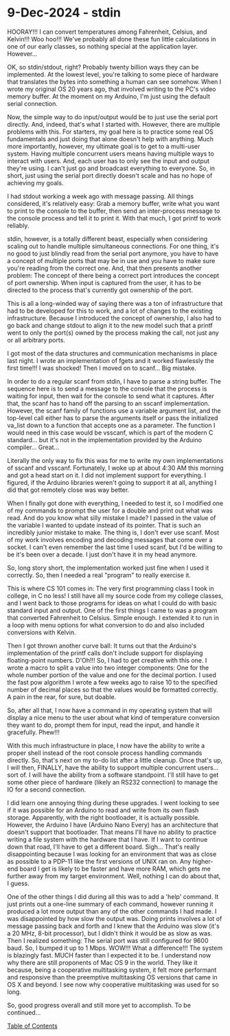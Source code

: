 # 9-Dec-2024 - stdin

HOORAY!!!  I can convert temperatures among Fahrenheit, Celsius, and Kelvin!!!  Woo hoo!!!  We've probably all done these fun little calculations in one of our early classes, so nothing special at the application layer.   However...

OK, so stdin/stdout, right?  Probably twenty billion ways they can be implemented.  At the lowest level, you're talking to some piece of hardware that translates the bytes into something a human can see somehow.  When I wrote my original OS 20 years ago, that involved writing to the PC's video memory buffer.  At the moment on my Arduino, I'm just using the default serial connection.

Now, the simple way to do input/output would be to just use the serial port directly.  And, indeed, that's what I started with.  However, there are multiple problems with this.  For starters, my goal here is to practice some real OS fundamentals and just doing that alone doesn't help with anything.  Much more importantly, however, my ultimate goal is to get to a multi-user system.  Having multiple concurrent users means having multiple ways to interact with users.  And, each user has to only see the input and output they're using.  I can't just go and broadcast everything to everyone.  So, in short, just using the serial port directly doesn't scale and has no hope of achieving my goals.

I had stdout working a week ago with message passing.  All things considered, it's relatively easy:  Grab a memory buffer, write what you want to print to the console to the buffer, then send an inter-process message to the console process and tell it to print it.  With that much, I got printf to work reliably.

stdin, however, is a totally different beast, especially when considering scaling out to handle multiple simultaneous connections.  For one thing, it's no good to just blindly read from the serial port anymore, you have to have a concept of multiple ports that may be in use and you have to make sure you're reading from the correct one.  And, that then presents another problem:  The concept of there being a correct port introduces the concept of port ownership.  When input is captured from the user, it has to be directed to the process that's currently got ownership of the port.

This is all a long-winded way of saying there was a ton of infrastructure that had to be developed for this to work, and a lot of changes to the existing infrastructure.  Because I introduced the concept of ownership, I also had to go back and change stdout to align it to the new model such that a printf went to only the port(s) owned by the process making the call, not just any or all arbitrary ports.

I got most of the data structures and communication mechanisms in place last night.  I wrote an implementation of fgets and it worked flawlessly the first time!!!  I was shocked!  Then I moved on to scanf...  Big mistake.

In order to do a regular scanf from stdin, I have to parse a string buffer.  The sequence here is to send a message to the console that the process is waiting for input, then wait for the console to send what it captures.  After that, the scanf has to hand off the parsing to an sscanf implementation.  However, the scanf family of functions use a variable argument list, and the top-level call either has to parse the arguments itself or pass the initialized va\_list down to a function that accepts one as a parameter.  The function I would need in this case would be vsscanf, which is part of the modern C standard... but it's not in the implementation provided by the Arduino compiler...  Great...

Literally the only way to fix this was for me to write my own implementations of sscanf and vsscanf.  Fortunately, I woke up at about 4:30 AM  this morning and got a head start on it.  I did not implement support for everything.  I figured, if the Arduino libraries weren't going to support it at all, anything I did that got remotely close was way better.

When I finally got done with everything, I needed to test it, so I modified one of my commands to prompt the user for a double and print out what was read.  And do you know what silly mistake I made?  I passed in the value of the variable I wanted to update instead of its pointer.  That is such an incredibly junior mistake to make.  The thing is, I don't ever use scanf.  Most of my work involves encoding and decoding messages that come over a socket.  I can't even remember the last time I used scanf, but I'd be willing to be it's been over a decade.  I just don't have it in my head anymore.

So, long story short, the implementation worked just fine when I used it correctly.  So, then I needed a real "program" to really exercise it.

This is where CS 101 comes in:  The very first programming class I took in college, in C no less!  I still have all my source code from my college classes, and I went back to those programs for ideas on what I could do with basic standard input and output.  One of the first things I came to was a program that converted Fahrenheit to Celsius.  Simple enough.  I extended it to run in a loop with menu options for what conversion to do and also included conversions with Kelvin.

Then I got thrown another curve ball:  It turns out that the Arduino's implementation of the printf calls don't include support for displaying floating-point numbers.  D'Oh!!!  So, I had to get creative with this one.  I wrote a macro to split a value into two integer components:  One for the whole number portion of the value and one for the decimal portion.  I used the fast pow algorithm I wrote a few weeks ago to raise 10 to the specified number of decimal places so that the values would be formatted correctly.  A pain in the rear, for sure, but doable.

So, after all that, I now have a command in my operating system that will display a nice menu to the user about what kind of temperature conversion they want to do, prompt them for input, read the input, and handle it gracefully.  Phew!!!

With this much infrastructure in place, I now have the ability to write a proper shell instead of the root console process handling commands directly.  So, that's next on my to-do list after a little cleanup.  Once that's up, I will then, FINALLY, have the ability to support multiple concurrent users... sort of.  I will have the ability from a software standpoint.  I'll still have to get some other piece of hardware (likely an RS232 connection) to manage the IO for a second connection.

I did learn one annoying thing during these upgrades.  I went looking to see if it was possible for an Arduino to read and write from its own flash storage.  Apparently, with the right bootloader, it is actually possible.  However, the Arduino I have (Arduino Nano Every) has an architecture that doesn't support that bootloader.  That means I'll have no ability to practice writing a file system with the hardware that I have.  If I want to continue down that road, I'll have to get a different board.  Sigh...  That's really disappointing because I was looking for an environment that was as close as possible to a PDP-11 like the first versions of UNIX ran on.  Any higher-end board I get is likely to be faster and have more RAM, which gets me further away from my target environment.  Well, nothing I can do about that, I guess.

One of the other things I did during all this was to add a 'help' command.  It just prints out a one-line summary of each command, however running it produced a lot more output than any of the other commands I had made.  I was disappointed by how slow the output was.  Doing prints involves a lot of message passing back and forth and I knew that the Arduino was slow (it's a 20 MHz, 8-bit processor), but I didn't think it would be as slow as was.  Then I realized something:  The serial port was still configured for 9600 baud.  So, I bumped it up to 1 Mbps.  WOW!!!  What a difference!!!  The system is blazingly fast.  MUCH faster than I expected it to be.  I understand now why there are still proponents of Mac OS 9 in the world.  They like it because, being a cooperative multitasking system, it felt more performant and responsive than the preemptive multitasking OS versions that came in OS X and beyond.  I see now why cooperative multitasking was used for so long.

So, good progress overall and still more yet to accomplish.  To be continued...

[Table of Contents](.)
